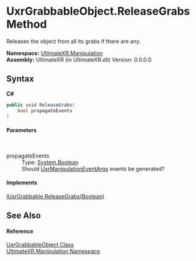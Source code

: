 # UxrGrabbableObject.ReleaseGrabs Method 
 

Releases the object from all its grabs if there are any.

**Namespace:**&nbsp;<a href="N_UltimateXR_Manipulation">UltimateXR.Manipulation</a><br />**Assembly:**&nbsp;UltimateXR (in UltimateXR.dll) Version: 0.0.0.0

## Syntax

**C#**<br />
``` C#
public void ReleaseGrabs(
	bool propagateEvents
)
```


#### Parameters
&nbsp;<dl><dt>propagateEvents</dt><dd>Type: <a href="https://docs.microsoft.com/dotnet/api/system.boolean" target="_blank" rel="noopener noreferrer">System.Boolean</a><br />Should <a href="T_UltimateXR_Manipulation_UxrManipulationEventArgs">UxrManipulationEventArgs</a> events be generated?</dd></dl>

#### Implements
<a href="M_UltimateXR_Manipulation_IUxrGrabbable_ReleaseGrabs">IUxrGrabbable.ReleaseGrabs(Boolean)</a><br />

## See Also


#### Reference
<a href="T_UltimateXR_Manipulation_UxrGrabbableObject">UxrGrabbableObject Class</a><br /><a href="N_UltimateXR_Manipulation">UltimateXR.Manipulation Namespace</a><br />